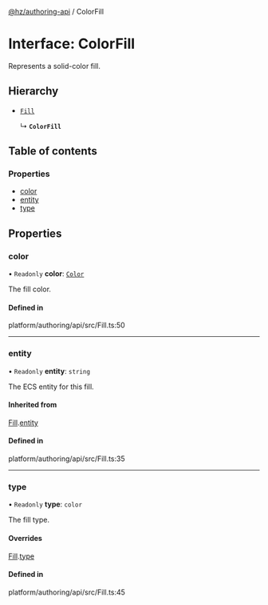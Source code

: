 [@hz/authoring-api](../overview.md) / ColorFill

# Interface: ColorFill

Represents a solid-color fill.

## Hierarchy

- [`Fill`](Fill.md)

  ↳ **`ColorFill`**

## Table of contents

### Properties

- [color](ColorFill.md#color)
- [entity](ColorFill.md#entity)
- [type](ColorFill.md#type)

## Properties

### <a id="color" name="color"></a> color

• `Readonly` **color**: [`Color`](../classes/Color.md)

The fill color.

#### Defined in

platform/authoring/api/src/Fill.ts:50

___

### <a id="entity" name="entity"></a> entity

• `Readonly` **entity**: `string`

The ECS entity for this fill.

#### Inherited from

[Fill](Fill.md).[entity](Fill.md#entity)

#### Defined in

platform/authoring/api/src/Fill.ts:35

___

### <a id="type" name="type"></a> type

• `Readonly` **type**: `color`

The fill type.

#### Overrides

[Fill](Fill.md).[type](Fill.md#type)

#### Defined in

platform/authoring/api/src/Fill.ts:45
